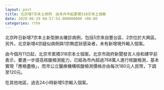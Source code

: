 ```yaml
---
layout: post
title: 北京增7宗本土病例　由本月中起累積318宗本土個案
date: 2020-06-29 08:57:54.000000000 +08:00
categories: rthk
---
```


北京昨日新增7宗本土新型肺炎確診病例，包括5宗來自豐台區、2宗位於大興區。另外，北京新增4宗疑似病例與1宗無症狀感染者，未有新增境外輸入個案。

由今個月11日起，北京市累積318宗本土個案。北京市政府新聞發言人徐和建早前表示，要進一步提高核酸檢測能力，已經為市內超過768萬人進行核酸檢測，基本實現「應檢盡檢」，而市公立醫療機構核酸檢測價格亦由每次180元人民幣，下調至120元。

在其他地區，過去24小時新增5宗輸入個案。

